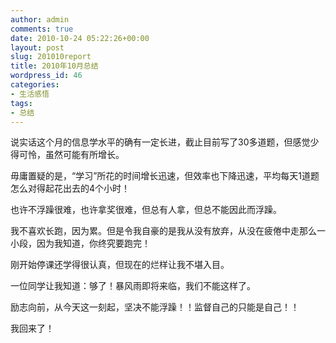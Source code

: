 ```yaml
---
author: admin
comments: true
date: 2010-10-24 05:22:26+00:00
layout: post
slug: 201010report
title: 2010年10月总结
wordpress_id: 46
categories:
- 生活感悟
tags:
- 总结
---
```


说实话这个月的信息学水平的确有一定长进，截止目前写了30多道题，但感觉少得可怜，虽然可能有所增长。

毋庸置疑的是，“学习”所花的时间增长迅速，但效率也下降迅速，平均每天1道题怎么对得起花出去的4个小时！

也许不浮躁很难，也许拿奖很难，但总有人拿，但总不能因此而浮躁。

我不喜欢长跑，因为累。但是令我自豪的是我从没有放弃，从没在疲倦中走那么一小段，因为我知道，你终究要跑完！

刚开始停课还学得很认真，但现在的烂样让我不堪入目。

一位同学让我知道：够了！暴风雨即将来临，我们不能这样了。

励志向前，从今天这一刻起，坚决不能浮躁！！监督自己的只能是自己！！

我回来了！

